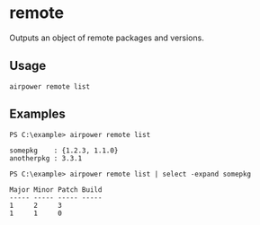 # remote

Outputs an object of remote packages and versions.

## Usage

	airpower remote list

## Examples

```
PS C:\example> airpower remote list

somepkg    : {1.2.3, 1.1.0}
anotherpkg : 3.3.1
```

```
PS C:\example> airpower remote list | select -expand somepkg

Major Minor Patch Build
----- ----- ----- -----
1     2     3
1     1     0
```
